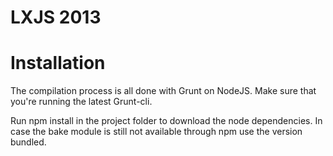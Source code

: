 LXJS 2013
=====

<h1>Installation</h1>

The compilation process is all done with Grunt on NodeJS.
Make sure that you're running the latest Grunt-cli.

Run npm install in the project folder to download the node dependencies.
In case the bake module is still not available through npm use the version bundled.
